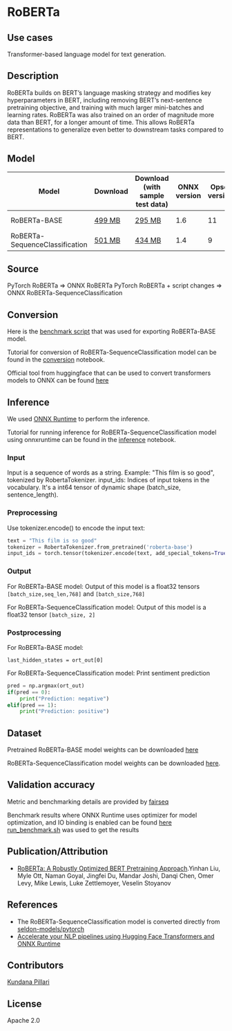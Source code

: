 # RoBERTa

## Use cases
Transformer-based language model for text generation.   

## Description
RoBERTa builds on BERT’s language masking strategy and modifies key hyperparameters in BERT, including removing BERT’s next-sentence pretraining objective, and training with much larger mini-batches and learning rates. RoBERTa was also trained on an order of magnitude more data than BERT, for a longer amount of time. This allows RoBERTa representations to generalize even better to downstream tasks compared to BERT.

## Model

 |Model        |Download  |Download (with sample test data)| ONNX version |Opset version|Accuracy|
| ------------- | ------------- | ------------- | ------------- | ------------- | ------------- |
|RoBERTa-BASE| [499 MB](model/roberta-base-11.onnx) |  [295 MB](model/roberta-base-11.tar.gz) |  1.6 | 11|MCC of [0.85](dependencies/roberta-sequence-classification-validation.ipynb)|
|RoBERTa-SequenceClassification| [501 MB](model/rroberta-sequence-classification-9.onnx) |  [434 MB](model/roberta-sequence-classification-9.tar.gz) |  1.4 | 9|88.5|

## Source
PyTorch RoBERTa => ONNX RoBERTa
PyTorch RoBERTa + script changes => ONNX RoBERTa-SequenceClassification

## Conversion
Here is the [benchmark script](https://github.com/microsoft/onnxruntime/blob/master/onnxruntime/python/tools/transformers/run_benchmark.sh) that was used for exporting RoBERTa-BASE model. 

Tutorial for conversion of RoBERTa-SequenceClassification model can be found in the [conversion](https://github.com/SeldonIO/seldon-models/blob/master/pytorch/moviesentiment_roberta/pytorch-roberta-onnx.ipynb) notebook.

Official tool from huggingface that can be used to convert transformers models to ONNX can be found [here](https://github.com/huggingface/transformers/blob/master/src/transformers/convert_graph_to_onnx.py)

## Inference
We used [ONNX Runtime](https://github.com/microsoft/onnxruntime) to perform the inference.

Tutorial for running inference for RoBERTa-SequenceClassification model using onnxruntime can be found in the [inference](dependencies/roberta-inference.ipynb) notebook.

### Input
Input is a sequence of words as a string. Example: "This film is so good", tokenized by RobertaTokenizer. input_ids: Indices of input tokens in the vocabulary. It's a int64 tensor of dynamic shape (batch_size, sentence_length).

### Preprocessing
Use tokenizer.encode() to encode the input text:
```python
text = "This film is so good"
tokenizer = RobertaTokenizer.from_pretrained('roberta-base')
input_ids = torch.tensor(tokenizer.encode(text, add_special_tokens=True)).unsqueeze(0)  # Batch size 1
```

### Output
For RoBERTa-BASE model:
Output of this model is a float32 tensors ```[batch_size,seq_len,768]``` and ```[batch_size,768]```

For RoBERTa-SequenceClassification model:
Output of this model is a float32 tensor ```[batch_size, 2]```

### Postprocessing
For RoBERTa-BASE model:
```
last_hidden_states = ort_out[0]
```

For RoBERTa-SequenceClassification model:
Print sentiment prediction
```python
pred = np.argmax(ort_out)
if(pred == 0):
    print("Prediction: negative")
elif(pred == 1):
    print("Prediction: positive")
```

## Dataset
Pretrained RoBERTa-BASE model weights can be downloaded [here](https://s3.amazonaws.com/models.huggingface.co/bert/roberta-base-pytorch_model.bin)

RoBERTa-SequenceClassification model weights can be downloaded [here](https://storage.googleapis.com/seldon-models/pytorch/moviesentiment_roberta/pytorch_model.bin).

## Validation accuracy
Metric and benchmarking details are provided by [fairseq](https://github.com/pytorch/fairseq/tree/master/examples/roberta)

Benchmark results where ONNX Runtime uses optimizer for model optimization, and IO binding is enabled can be found [here](dependencies/benchmark_result.csv)
[run_benchmark.sh](https://github.com/microsoft/onnxruntime/blob/master/onnxruntime/python/tools/transformers/run_benchmark.sh) was used to get the results

## Publication/Attribution
* [RoBERTa: A Robustly Optimized BERT Pretraining Approach](https://arxiv.org/pdf/1907.11692.pdf).Yinhan Liu, Myle Ott, Naman Goyal, Jingfei Du, Mandar Joshi, Danqi Chen, Omer Levy, Mike Lewis, Luke Zettlemoyer, Veselin Stoyanov

## References
* The RoBERTa-SequenceClassification model is converted directly from [seldon-models/pytorch](https://github.com/SeldonIO/seldon-models/blob/master/pytorch/moviesentiment_roberta/pytorch-roberta-onnx.ipynb)
* [Accelerate your NLP pipelines using Hugging Face Transformers and ONNX Runtime](https://medium.com/microsoftazure/accelerate-your-nlp-pipelines-using-hugging-face-transformers-and-onnx-runtime-2443578f4333)

## Contributors
[Kundana Pillari](https://github.com/kundanapillari)

## License
Apache 2.0
